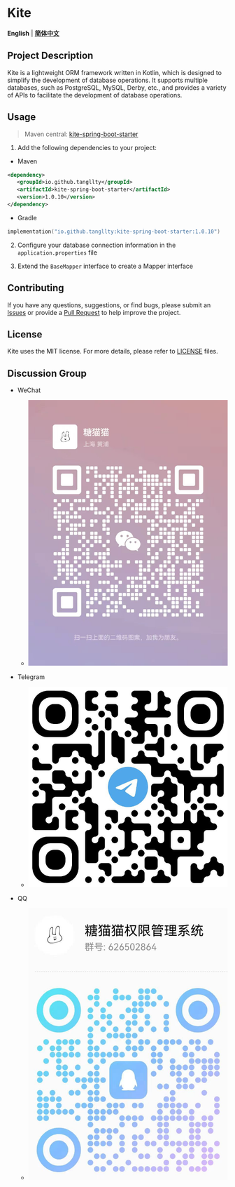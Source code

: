 # Kite

**English** | [**简体中文**](./README.zh.md)

## Project Description

Kite is a lightweight ORM framework written in Kotlin, which is designed to simplify the development of database operations. It supports multiple databases, such as PostgreSQL, MySQL, Derby, etc., and provides a variety of APIs to facilitate the development of database operations.

## Usage

 > Maven central: [kite-spring-boot-starter](https://central.sonatype.com/artifact/io.github.tangllty/kite-spring-boot-starter)

 1. Add the following dependencies to your project:

 * Maven

```xml
<dependency>
   <groupId>io.github.tangllty</groupId>
   <artifactId>kite-spring-boot-starter</artifactId>
   <version>1.0.10</version>
</dependency>
```

 * Gradle

```kts
implementation("io.github.tangllty:kite-spring-boot-starter:1.0.10")
```

 2. Configure your database connection information in the `application.properties` file

 3. Extend the `BaseMapper` interface to create a Mapper interface

## Contributing

If you have any questions, suggestions, or find bugs, please submit an [Issues](https://github.com/tangllty/kite/issues/new) or provide a [Pull Request](https://github.com/tangllty/kite/pull/new) to help improve the project.

## License

Kite uses the MIT license. For more details, please refer to [LICENSE](https://github.com/tangllty/kite/blob/master/LICENSE) files.

## Discussion Group

- WeChat

    - ![WeChat](https://github.com/tangllty/tang-docs/raw/master/docs/public/wechat.png)
- Telegram

    - ![Telegram](https://github.com/tangllty/tang-docs/raw/master/docs/public/telegram.png)
- QQ

    - ![QQ](https://github.com/tangllty/tang-docs/raw/master/docs/public/qq.png)
